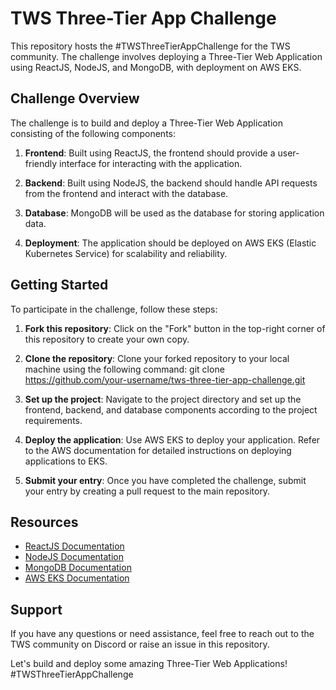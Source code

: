 # TWS Three-Tier App Challenge

This repository hosts the #TWSThreeTierAppChallenge for the TWS community. The challenge involves deploying a Three-Tier Web Application using ReactJS, NodeJS, and MongoDB, with deployment on AWS EKS.

## Challenge Overview

The challenge is to build and deploy a Three-Tier Web Application consisting of the following components:

1. **Frontend**: Built using ReactJS, the frontend should provide a user-friendly interface for interacting with the application.

2. **Backend**: Built using NodeJS, the backend should handle API requests from the frontend and interact with the database.

3. **Database**: MongoDB will be used as the database for storing application data.

4. **Deployment**: The application should be deployed on AWS EKS (Elastic Kubernetes Service) for scalability and reliability.

## Getting Started

To participate in the challenge, follow these steps:

1. **Fork this repository**: Click on the "Fork" button in the top-right corner of this repository to create your own copy.

2. **Clone the repository**: Clone your forked repository to your local machine using the following command:
   git clone https://github.com/your-username/tws-three-tier-app-challenge.git


3. **Set up the project**: Navigate to the project directory and set up the frontend, backend, and database components according to the project requirements.

4. **Deploy the application**: Use AWS EKS to deploy your application. Refer to the AWS documentation for detailed instructions on deploying applications to EKS.

5. **Submit your entry**: Once you have completed the challenge, submit your entry by creating a pull request to the main repository.

## Resources

- [ReactJS Documentation](https://reactjs.org/docs/getting-started.html)
- [NodeJS Documentation](https://nodejs.org/en/docs/)
- [MongoDB Documentation](https://docs.mongodb.com/)
- [AWS EKS Documentation](https://docs.aws.amazon.com/eks/index.html)

## Support

If you have any questions or need assistance, feel free to reach out to the TWS community on Discord or raise an issue in this repository.

Let's build and deploy some amazing Three-Tier Web Applications! #TWSThreeTierAppChallenge

